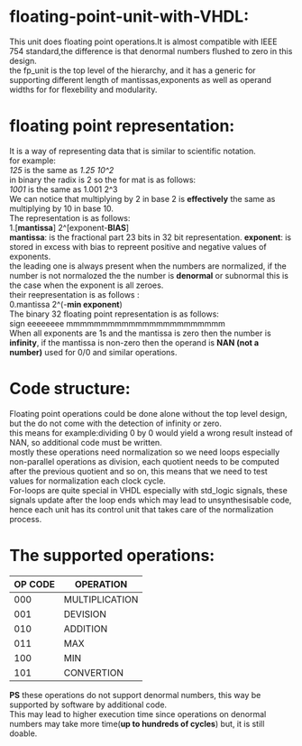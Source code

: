 # floating-point-unit-with-VHDL:
This unit does floating point operations.It is almost compatible with IEEE 754 standard,the difference is that denormal numbers flushed to zero in this design.  
the fp_unit is the top level of the hierarchy, and it has a generic for supporting different length of mantissas,exponents as well as operand widths for for flexebility and modularity.
# floating point representation:
 It is a way of representing data that is similar to scientific notation.  
for example:  
 *125*   is the same as  *1.25 10^2*  
in binary the radix is 2 so the for mat is as follows:  
*1001*   is the same as 1.001 2^3  
We can notice that multiplying by 2 in base 2 is **effectively** the same as multiplying by 10 in base 10.  
The representation is as follows:  
1.[**mantissa**] 2^[exponent-**BIAS**]  
**mantissa**: is the fractional part 23 bits in 32 bit representation.
**exponent**: is stored in excess with bias to repreent positive and negative values of exponents.  
the leading one is always present when the numbers are normalized, if the number is not normalozed the the number is **denormal** or subnormal this is the case when the exponent is all zeroes.  
their reepresentation is as follows :  
0.mantissa 2^(-**min exponent**)  
The binary 32 floating point representation is as follows:  
sign eeeeeeee mmmmmmmmmmmmmmmmmmmmmmm  
When all exponents are 1s and the mantissa is zero then the number is **infinity**,
if the mantissa is non-zero then the operand is **NAN (not a number)** used for 0/0 and similar operations.
# Code structure:
Floating point operations could be done alone without the top level design, but the do not come with the detection of infinity or zero.  
this means for example:dividing 0 by 0 would yield a wrong result instead of NAN, so additional code must be written.  
mostly these operations need normalization so we need loops especially non-parallel operations as division, each quotient needs to be computed after the previous quotient and so on,
this means that we need to test values for normalization each clock cycle.  
For-loops are quite special in VHDL especially with std_logic signals, these signals update after the loop ends which may lead to unsynthesisable code, hence each unit has its control unit that takes care of the normalization process.
# The supported operations:
OP CODE | OPERATION  
--------|-----------
000     | MULTIPLICATION  
001     | DEVISION  
010     | ADDITION  
011     | MAX  
100     | MIN   
101     | CONVERTION    

**PS** these operations do not support denormal numbers, this way be supported by software by additional code.  
This may lead to higher execution time since operations on denormal numbers may take more time(**up to hundreds of cycles**) but, it is still doable.
